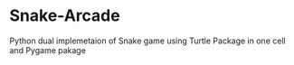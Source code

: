 # Snake-Arcade

Python dual implemetaion of Snake game using Turtle Package in one cell and Pygame pakage  

